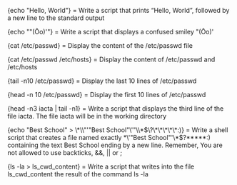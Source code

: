 {echo "Hello, World"} = Write a script that prints “Hello, World”, followed by a new line to the standard output

{echo "\"(Ôo)'"} = Write a script that displays a confused smiley "(Ôo)'

{cat /etc/passwd} = Display the content of the /etc/passwd file

{cat /etc/passwd /etc/hosts} = Display the content of /etc/passwd and /etc/hosts

{tail -n10 /etc/passwd} = Display the last 10 lines of /etc/passwd

{head -n 10 /etc/passwd} = Display the first 10 lines of /etc/passwd

{head -n3 iacta | tail -n1} = Write a script that displays the third line of the file iacta. The file iacta will be in the working directory

{echo "Best School" > \\\*\\\\"'\"Best School\"\\'"\\\\\*\$\\\?\\\*\\\*\\\*\\\*\\\*\:\)} = Write a shell script that creates a file named exactly \*\\'"Best School"\'\\*$\?\*\*\*\*\*:) containing the text Best School ending by a new line. Remember, You are not allowed to use backticks, &&, || or ;

{ls -la > ls_cwd_content} = Write a script that writes into the file ls_cwd_content the result of the command ls -la
